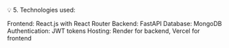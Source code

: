 💡 5. Technologies used:

Frontend: React.js with React Router
Backend: FastAPI
Database: MongoDB
Authentication: JWT tokens
Hosting: Render for backend, Vercel for frontend
